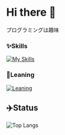 # Hi there 👋
プログラミングは趣味

### ✨Skills  
[![My Skills](https://skillicons.dev/icons?i=js,nodejs,discordjs,html,css,python,blender&perline=7)](https://skillicons.dev)
### 🍃Leaning
[![Leaning](https://skillicons.dev/icons?i=unity,cs,react,nextjs&perline=7)](https://skillicons.dev)
## ✈️Status
![Top Langs](https://github-readme-stats.vercel.app/api/top-langs/?username=hs02uly&layout=compact&show_icons=true)  
